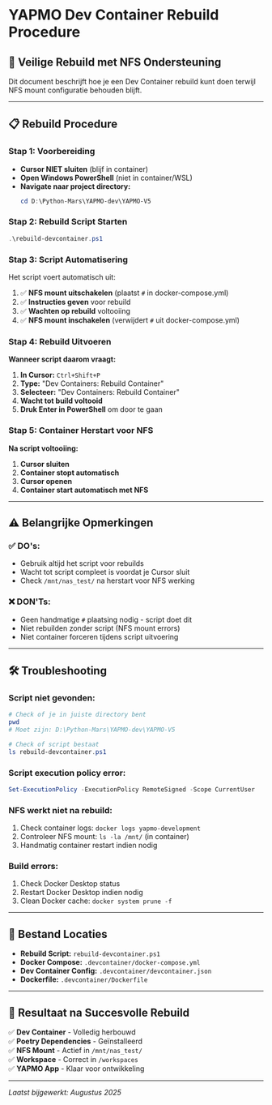 # YAPMO Dev Container Rebuild Procedure

## 🔄 **Veilige Rebuild met NFS Ondersteuning**

Dit document beschrijft hoe je een Dev Container rebuild kunt doen terwijl NFS mount configuratie behouden blijft.

---

## 📋 **Rebuild Procedure**

### **Stap 1: Voorbereiding**
- **Cursor NIET sluiten** (blijf in container)
- **Open Windows PowerShell** (niet in container/WSL)
- **Navigate naar project directory:**
  ```powershell
  cd D:\Python-Mars\YAPMO-dev\YAPMO-V5
  ```

### **Stap 2: Rebuild Script Starten**
```powershell
.\rebuild-devcontainer.ps1
```

### **Stap 3: Script Automatisering**
Het script voert automatisch uit:

1. ✅ **NFS mount uitschakelen** (plaatst `#` in docker-compose.yml)
2. ✅ **Instructies geven** voor rebuild
3. ✅ **Wachten op rebuild** voltooiing
4. ✅ **NFS mount inschakelen** (verwijdert `#` uit docker-compose.yml)

### **Stap 4: Rebuild Uitvoeren** 
**Wanneer script daarom vraagt:**

1. **In Cursor:** `Ctrl+Shift+P`
2. **Type:** "Dev Containers: Rebuild Container"
3. **Selecteer:** "Dev Containers: Rebuild Container"
4. **Wacht tot build voltooid**
5. **Druk Enter in PowerShell** om door te gaan

### **Stap 5: Container Herstart voor NFS**
**Na script voltooiing:**

1. **Cursor sluiten**
2. **Container stopt automatisch**
3. **Cursor openen**
4. **Container start automatisch met NFS**

---

## ⚠️ **Belangrijke Opmerkingen**

### **✅ DO's:**
- Gebruik altijd het script voor rebuilds
- Wacht tot script compleet is voordat je Cursor sluit
- Check `/mnt/nas_test/` na herstart voor NFS werking

### **❌ DON'Ts:**
- Geen handmatige `#` plaatsing nodig - script doet dit
- Niet rebuilden zonder script (NFS mount errors)
- Niet container forceren tijdens script uitvoering

---

## 🛠️ **Troubleshooting**

### **Script niet gevonden:**
```powershell
# Check of je in juiste directory bent
pwd
# Moet zijn: D:\Python-Mars\YAPMO-dev\YAPMO-V5

# Check of script bestaat
ls rebuild-devcontainer.ps1
```

### **Script execution policy error:**
```powershell
Set-ExecutionPolicy -ExecutionPolicy RemoteSigned -Scope CurrentUser
```

### **NFS werkt niet na rebuild:**
1. Check container logs: `docker logs yapmo-development`
2. Controleer NFS mount: `ls -la /mnt/` (in container)
3. Handmatig container restart indien nodig

### **Build errors:**
1. Check Docker Desktop status
2. Restart Docker Desktop indien nodig  
3. Clean Docker cache: `docker system prune -f`

---

## 📁 **Bestand Locaties**

- **Rebuild Script:** `rebuild-devcontainer.ps1`
- **Docker Compose:** `.devcontainer/docker-compose.yml`
- **Dev Container Config:** `.devcontainer/devcontainer.json`
- **Dockerfile:** `.devcontainer/Dockerfile`

---

## 🎯 **Resultaat na Succesvolle Rebuild**

✅ **Dev Container** - Volledig herbouwd  
✅ **Poetry Dependencies** - Geïnstalleerd  
✅ **NFS Mount** - Actief in `/mnt/nas_test/`  
✅ **Workspace** - Correct in `/workspaces`  
✅ **YAPMO App** - Klaar voor ontwikkeling  

---

*Laatst bijgewerkt: Augustus 2025*
